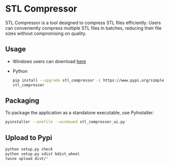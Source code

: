 # STL Compressor

STL Compressor is a tool designed to compress STL files efficiently. Users can conveniently compress multiple STL files in batches, reducing their file sizes without compromising on quality.

## Usage

* Windows users can download [here](https://github.com/fan-ziqi/stl_compressor/releases)

* Python

  ```bash
  pip install --upgrade stl_compressor -i https://www.pypi.org/simple/
  stl_compresser
  ```

## Packaging

To package the application as a standalone executable, use PyInstaller:

```bash
pyinstaller --onefile --windowed stl_compresser_ui.py
```

## Upload to Pypi

```bash
python setup.py check
python setup.py sdist bdist_wheel
twine upload dist/*
```
